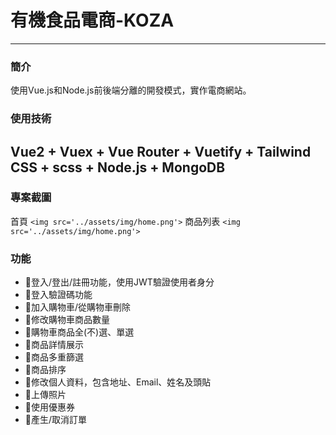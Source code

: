 # 有機食品電商-KOZA
---
### 簡介
使用Vue.js和Node.js前後端分離的開發模式，實作電商網站。
### 使用技術
 Vue2 + Vuex + Vue Router + Vuetify + Tailwind CSS + scss + Node.js + MongoDB
 ---
 
### 專案截圖
   首頁
 `<img src='../assets/img/home.png'>`
   商品列表
 `<img src='../assets/img/home.png'>` 
### 功能
 * 📝登入/登出/註冊功能，使用JWT驗證使用者身分
 * 📝登入驗證碼功能
 * 📝加入購物車/從購物車刪除
 * 📝修改購物車商品數量
 * 📝購物車商品全(不)選、單選
 * 📝商品詳情展示
 * 📝商品多重篩選
 * 📝商品排序
 * 📝修改個人資料，包含地址、Email、姓名及頭貼
 * 📝上傳照片
 * 📝使用優惠券
 * 📝產生/取消訂單
 

